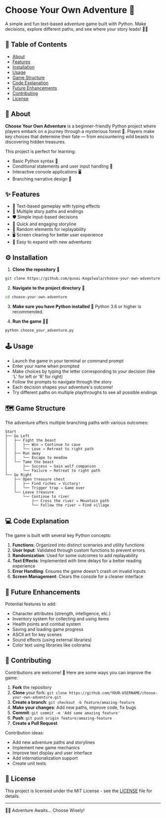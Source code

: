 # Choose Your Own Adventure 🧭

A simple and fun text-based adventure game built with Python. Make decisions, explore different paths, and see where your story leads! 🐍✨

## 📜 Table of Contents
- [About](#about)
- [Features](#features)
- [Installation](#installation)
- [Usage](#usage)
- [Game Structure](#game-structure)
- [Code Explanation](#code-explanation)
- [Future Enhancements](#future-enhancements)
- [Contributing](#contributing)
- [License](#license)

## 📖 About

**Choose Your Own Adventure** is a beginner-friendly Python project where players embark on a journey through a mysterious forest 🌲. Players make key choices that determine their fate — from encountering wild beasts to discovering hidden treasures.

This project is perfect for learning:
- Basic Python syntax 🐍
- Conditional statements and user input handling 🔄
- Interactive console applications 🖥️
- Branching narrative design 🌿

## ✨ Features

- 🌟 Text-based gameplay with typing effects
- 🧩 Multiple story paths and endings
- 🛡️ Simple input-based decisions
- 🎯 Quick and engaging storyline
- 🎲 Random elements for replayability
- 🖥️ Screen clearing for better user experience
- 💬 Easy to expand with new adventures

## ⚙️ Installation

1. **Clone the repository** 📂
```bash
git clone https://github.com/qusai-Kagalwala/choose-your-own-adventure.git
```

2. **Navigate to the project directory** 📁
```bash
cd choose-your-own-adventure
```

3. **Make sure you have Python installed** 🐍
Python 3.6 or higher is recommended.

4. **Run the game** 🏃‍♂️
```bash
python choose_your_adventure.py
```

## 🕹️ Usage

- Launch the game in your terminal or command prompt
- Enter your name when prompted
- Make choices by typing the letter corresponding to your decision (like 'L' for left or 'R' for right)
- Follow the prompts to navigate through the story
- Each decision shapes your adventure's outcome!
- Try different paths on multiple playthroughs to see all possible endings

## 🗺️ Game Structure

The adventure offers multiple branching paths with various outcomes:

```
Start
├── Go Left
│   ├── Fight the beast
│   │   ├── Win → Continue to cave
│   │   └── Lose → Retreat to right path
│   ├── Run away
│   │   └── Escape to meadow
│   └── Tame the beast
│       ├── Success → Gain wolf companion
│       └── Failure → Retreat to right path
└── Go Right
    ├── Open treasure chest
    │   ├── Find riches → Victory!
    │   └── Trigger trap → Game over
    └── Leave treasure
        └── Continue to river
            ├── Cross the river → Mountain path
            └── Follow the river → Find village
```

## 💻 Code Explanation

The game is built with several key Python concepts:

1. **Functions**: Organized into distinct scenarios and utility functions
2. **User Input**: Validated through custom functions to prevent errors
3. **Randomization**: Used for some outcomes to add replayability
4. **Text Effects**: Implemented with time delays for a better reading experience
5. **Error Handling**: Ensures the game doesn't crash on invalid inputs
6. **Screen Management**: Clears the console for a cleaner interface

## 🚀 Future Enhancements

Potential features to add:
- Character attributes (strength, intelligence, etc.)
- Inventory system for collecting and using items
- Health points and combat system
- Saving and loading game progress
- ASCII art for key scenes
- Sound effects (using external libraries)
- Color text using libraries like colorama

## 🤝 Contributing

Contributions are welcome! 🎉 Here are some ways you can improve the game:

1. **Fork** the repository
2. **Clone** your fork: `git clone https://github.com/YOUR-USERNAME/choose-your-own-adventure.git`
3. **Create a branch**: `git checkout -b feature/amazing-feature`
4. **Make your changes**: Add new paths, improve code, fix bugs
5. **Commit**: `git commit -m 'Add some amazing feature'`
6. **Push**: `git push origin feature/amazing-feature`
7. **Create a Pull Request**

Contribution ideas:
- Add new adventure paths and storylines
- Implement new game mechanics
- Improve text display and user interface
- Add internationalization support
- Create unit tests

## 📄 License

This project is licensed under the MIT License - see the [LICENSE](LICENSE) file for details.

---

🧙‍♂️ Adventure Awaits... Choose Wisely!

